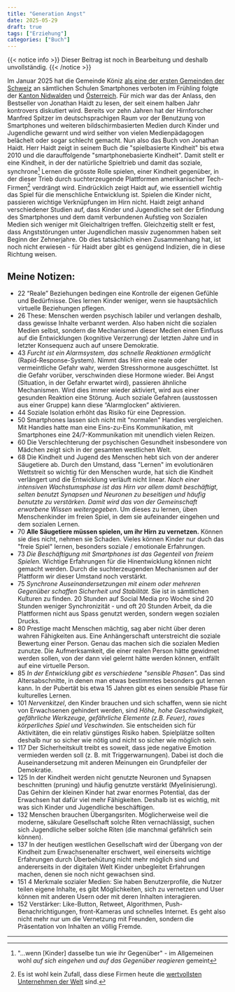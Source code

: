 ```yaml
---
title: "Generation Angst"
date: 2025-05-29
draft: true
tags: ["Erziehung"]
categories: ["Buch"]
---
```


{{< notice info >}} Dieser Beitrag ist noch in Bearbeitung und deshalb unvollständig. {{< /notice >}}

Im Januar 2025 hat die Gemeinde Köniz [als eine der ersten Gemeinden der Schweiz](https://www.derbund.ch/koeniz-fuehrt-handyverbot-in-der-schule-flaechendeckend-ein-574522359970) an sämtlichen Schulen Smartphones verboten im Frühling folgte der [Kanton Nidwalden](https://www.srf.ch/news/schweiz/handys-nicht-erlaubt-nidwalden-beschliesst-richtlinien-fuer-handynutzung-an-schulen) und [Österreich](https://www.bmb.gv.at/Themen/schule/zrp/dibi/saferinternet/faq_handy.html). Für mich war das der Anlass, den Bestseller von Jonathan Haidt zu lesen, der seit einem halben Jahr kontrovers diskutiert wird. Bereits vor zehn Jahren hat der Hirnforscher Manfred Spitzer im deutschsprachigen Raum vor der Benutzung von Smartphones und weiteren bildschirmbasierten Medien durch Kinder und Jugendliche gewarnt und wird seither von vielen Medienpädagogen belächelt oder sogar schlecht gemacht.
Nun also das Buch von Jonathan Haidt. Herr Haidt zeigt in seinem Buch die "spielbasierte Kindheit" bis etwa 2010 und die darauffolgende "smartphonebasierte Kindheit". Damit stellt er eine Kindheit, in der der natürliche Spieltrieb und damit das soziale, synchrone[^1] Lernen die grösste Rolle spielen, einer Kindheit gegenüber, in der dieser Trieb durch suchterzeugende Plattformen amerikanischer Tech-Firmen[^2] verdrängt wird.
Eindrücklich zeigt Haidt auf, wie essentiell wichtig das Spiel für die menschliche Entwicklung ist. Spielen die Kinder nicht, passieren wichtige Verknüpfungen im Hirn nicht. Haidt zeigt anhand verschiedener Studien auf, dass Kinder und Jugendliche seit der Erfindung des Smartphones und dem damit verbundenen Aufstieg von Sozialen Medien sich weniger mit Gleichaltrigen treffen. Gleichzeitig stellt er fest, dass Angststörungen unter Jugendlichen massiv zugenommen haben seit Beginn der Zehnerjahre. Ob dies tatsächlich einen Zusammenhang hat, ist noch nicht erwiesen - für Haidt aber gibt es genügend Indizien, die in diese Richtung weisen.

[^1]: "...wenn [Kinder] dasselbe tun wie ihr Gegenüber" - im Allgemeinen wohl *auf sich eingehen* und *auf das Gegenüber reagieren* gemeint
[^2]: Es ist wohl kein Zufall, dass diese Firmen heute die [wertvollsten Unternehmen der Welt](https://de.statista.com/statistik/daten/studie/12108/umfrage/top-unternehmen-der-welt-nach-marktwert/) sind.

## Meine Notizen:

* 22 “Reale” Beziehungen bedingen eine Kontrolle der eigenen Gefühle und Bedürfnisse. Dies lernen Kinder weniger, wenn sie hauptsächlich virtuelle Beziehungen pflegen.
* 26 These: Menschen werden psychisch labiler und verlangen deshalb, dass gewisse Inhalte verbannt werden. Also haben nicht die sozialen Medien selbst, sondern die Mechanismen dieser Medien einen Einfluss auf die Entwicklungen (kognitive Verzerrung) der letzten Jahre und in letzter Konsequenz auch auf unsere Demokratie.
* 43 *Furcht ist ein Alarmsystem, das schnelle Reaktionen ermöglicht* (Rapid-Response-System). Nimmt das Hirn eine reale oder vermeintliche Gefahr wahr, werden Stresshormone ausgeschüttet. Ist die Gefahr vorüber, verschwinden diese Hormone wieder. Bei Angst (Situation, in der Gefahr erwartet wird), passieren ähnliche Mechanismen. Wird dies immer wieder aktiviert, wird aus einer gesunden Reaktion eine Störung. Auch soziale Gefahren (ausstossen aus einer Gruppe) kann diese “Alarmglocken” aktivieren.
* 44 Soziale Isolation erhöht das Risiko für eine Depression.
* 50 Smartphones lassen sich nicht mit "normalen" Handies vergleichen. Mit Handies hatte man eine Eins-zu-Eins Kommunikation, mit Smartphones eine 24/7-Kommunikation mit unendlich vielen Reizen.
* 60 Die Verschlechterung der psychischen Gesundheit insbesondere von Mädchen zeigt sich in der gesamten westlichen Welt.
* 68 Die Kindheit und Jugend des Menschen hebt sich von der anderer Säugetiere ab. Durch den Umstand, dass "Lernen" im evolutionären Wettstreit so wichtig für den Menschen wurde, hat sich die Kindheit verlängert und die Entwicklung verläuft nicht linear. *Nach einer intensiven Wachstumsphase ist das Hirn vor allem damit beschäftigt, selten benutzt Synapsen und Neuronen zu beseitigen und häufig benutzte zu verstärken. Damit wird das von der Gemeinschaft erworbene Wissen weitergegeben*. Um dieses zu lernen, üben Menschenkinder im freien Spiel, in dem sie aufeinander eingehen und dem sozialen Lernen.
* 70 **Alle Säugetiere müssen spielen, um ihr Hirn zu vernetzen.** Können sie dies nicht, nehmen sie Schaden. Vieles können Kinder nur duch das "freie Spiel" lernen, besonders soziale / emotionale Erfahrungen.
* 73 *Die Beschäftigung mit Smartphones ist das Gegenteil von freiem Spielen.* Wichtige Erfahrungen für die Hinentwicklung können nicht gemacht werden. Durch die suchterzeugenden Mechanismen auf der Plattform wir dieser Umstand noch verstärkt.
* 75 *Synchrone Auseinandersetzungen mit einem oder mehreren Gegenüber schaffen Sicherheit und Stabilität.* Sie ist in sämtlichen Kulturen zu finden. 20 Stunden auf Social Media pro Woche sind 20 Stunden weniger Synchronizität - und oft 20 Stunden Arbeit, da die Plattformen nicht aus Spass genutzt werden, sondern wegen sozialen Drucks.
* 80 Prestige macht Menschen mächtig, sag aber nicht über deren wahren Fähigkeiten aus. Eine Anhängerschaft unterstreicht die soziale Bewertung einer Person. Genau das machen sich die sozialen Medien zunutze. Die Aufmerksamkeit, die einer realen Person hätte gewidmet werden sollen, von der dann viel gelernt hätte werden können, entfällt auf eine virtuelle Person.
* 85 *In der Entwicklung gibt es verschiedene "sensible Phasen".* Das sind Altersabschnitte, in denen man etwas bestimmtes besonders gut lernen kann. In der Pubertät bis etwa 15 Jahren gibt es einen sensible Phase für kulturelles Lernen.
* 101 *Nervenkitzel*, den Kinder brauchen und sich schaffen, wenn sie nicht von Erwachsenen gehindert werden, sind
*Höhe, hohe Geschwindigkeit, gefährliche Werkzeuge, gefährliche Elemente (z.B. Feuer), raues körperliches Spiel
und Veschwinden*. Sie entscheiden sich für Aktivitäten, die ein relativ günstiges Risiko haben. Spielplätze sollten deshalb nur so sicher wie nötig und nicht so sicher wie möglich sein.
* 117 Der Sicherheitskult treibt es soweit, dass jede negative Emotion vermieden werden soll (z. B. mit Triggerwarnungen).
Dabei ist doch die Auseinandersetzung mit anderen Meinungen ein Grundpfeiler der Demokratie.
* 125 In der Kindheit werden nicht genutzte Neuronen und Synapsen beschnitten (pruning) und häufig genutzte verstärkt (Myelinisierung). Das Gehirn der kleinen Kinder hat zwar enormes Potential, das der Erwachsen hat dafür viel mehr Fähigkeiten. Deshalb ist es wichtig, mit was sich Kinder und Jugendliche beschäftigen.
* 132 Menschen brauchen Übergangsriten. Möglicherweise weil die moderne, säkulare Gesellschaft solche Riten vernachlässigt, 
suchen sich Jugendliche selber solche Riten (die manchmal gefährlich sein können).
* 137 In der heutigen westlichen Gesellschaft wird der Übergang von der Kindheit zum Erwachsenenalter erschwert, weil einerseits wichtige Erfahrungen
durch Überbehütung nicht mehr möglich sind und andererseits in der digitalen Welt Kinder unbegleitet Erfahrungen machen, denen sie noch nicht gewachsen sind.
* 151 4 Merkmale sozialer Medien: Sie haben Benutzerprofile, die Nutzer teilen eigene Inhalte, es gibt Möglichkeiten, sich zu vernetzen und User können mit anderen Usern oder mit deren Inhalten interagieren.
* 152 Verstärker: Like-Button, Retweet, Algorithmen, Push-Benachrichtigungen, front-Kameras und schnelles Internet.
Es geht also nicht mehr nur um die Vernetzung mit Freunden, sondern die Präsentation von Inhalten an völlig Fremde.


- - -
